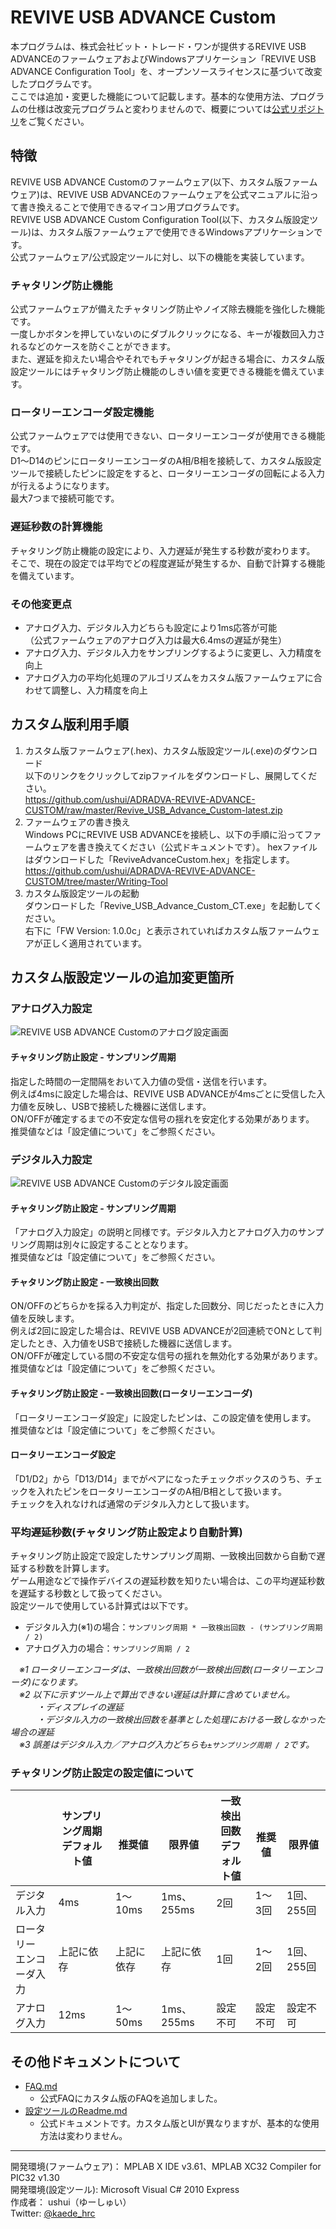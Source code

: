 #  REVIVE USB ADVANCE Custom

本プログラムは、株式会社ビット・トレード・ワンが提供するREVIVE USB ADVANCEのファームウェアおよびWindowsアプリケーション「REVIVE USB ADVANCE Configuration Tool」を、オープンソースライセンスに基づいて改変したプログラムです。  
ここでは追加・変更した機能について記載します。基本的な使用方法、プログラムの仕様は改変元プログラムと変わりませんので、概要については[公式リポジトリ](https://github.com/bit-trade-one/ADRADVA-REVIVE-ADVANCE)をご覧ください。  

## 特徴

REVIVE USB ADVANCE Customのファームウェア(以下、カスタム版ファームウェア)は、REVIVE USB ADVANCEのファームウェアを公式マニュアルに沿って書き換えることで使用できるマイコン用プログラムです。  
REVIVE USB ADVANCE Custom Configuration Tool(以下、カスタム版設定ツール)は、カスタム版ファームウェアで使用できるWindowsアプリケーションです。  
公式ファームウェア/公式設定ツールに対し、以下の機能を実装しています。  

### チャタリング防止機能
公式ファームウェアが備えたチャタリング防止やノイズ除去機能を強化した機能です。  
一度しかボタンを押していないのにダブルクリックになる、キーが複数回入力されるなどのケースを防ぐことができます。  
また、遅延を抑えたい場合やそれでもチャタリングが起きる場合に、カスタム版設定ツールにはチャタリング防止機能のしきい値を変更できる機能を備えています。  

### ロータリーエンコーダ設定機能
公式ファームウェアでは使用できない、ロータリーエンコーダが使用できる機能です。  
D1～D14のピンにロータリーエンコーダのA相/B相を接続して、カスタム版設定ツールで接続したピンに設定をすると、ロータリーエンコーダの回転による入力が行えるようになります。  
最大7つまで接続可能です。  

### 遅延秒数の計算機能
チャタリング防止機能の設定により、入力遅延が発生する秒数が変わります。  
そこで、現在の設定では平均でどの程度遅延が発生するか、自動で計算する機能を備えています。  

### その他変更点
 - アナログ入力、デジタル入力どちらも設定により1ms応答が可能  
 （公式ファームウェアのアナログ入力は最大6.4msの遅延が発生）  
 - アナログ入力、デジタル入力をサンプリングするように変更し、入力精度を向上  
 - アナログ入力の平均化処理のアルゴリズムをカスタム版ファームウェアに合わせて調整し、入力精度を向上  

## カスタム版利用手順
1. カスタム版ファームウェア(.hex)、カスタム版設定ツール(.exe)のダウンロード  
以下のリンクをクリックしてzipファイルをダウンロードし、展開してください。  
https://github.com/ushui/ADRADVA-REVIVE-ADVANCE-CUSTOM/raw/master/Revive_USB_Advance_Custom-latest.zip  
1. ファームウェアの書き換え  
Windows PCにREVIVE USB ADVANCEを接続し、以下の手順に沿ってファームウェアを書き換えてください（公式ドキュメントです）。 hexファイルはダウンロードした「ReviveAdvanceCustom.hex」を指定します。  
https://github.com/ushui/ADRADVA-REVIVE-ADVANCE-CUSTOM/tree/master/Writing-Tool  
1. カスタム版設定ツールの起動  
ダウンロードした「Revive_USB_Advance_Custom_CT.exe」を起動してください。  
右下に「FW Version: 1.0.0c」と表示されていればカスタム版ファームウェアが正しく適用されています。  

## カスタム版設定ツールの追加変更箇所
### アナログ入力設定
![REVIVE USB ADVANCE Customのアナログ設定画面](https://raw.githubusercontent.com/ushui/ADRADVA-REVIVE-ADVANCE-CUSTOM/master/revive_usb_advance_custom_analog.png "REVIVE USB ADVANCE Customのアナログ設定画面")
#### チャタリング防止設定 - サンプリング周期
指定した時間の一定間隔をおいて入力値の受信・送信を行います。  
例えば4msに設定した場合は、REVIVE USB ADVANCEが4msごとに受信した入力値を反映し、USBで接続した機器に送信します。  
ON/OFFが確定するまでの不安定な信号の揺れを安定化する効果があります。  
推奨値などは「設定値について」をご参照ください。  

### デジタル入力設定
![REVIVE USB ADVANCE Customのデジタル設定画面](https://raw.githubusercontent.com/ushui/ADRADVA-REVIVE-ADVANCE-CUSTOM/master/revive_usb_advance_custom_digital.png "REVIVE USB ADVANCE Customのデジタル設定画面")
#### チャタリング防止設定 - サンプリング周期
「アナログ入力設定」の説明と同様です。デジタル入力とアナログ入力のサンプリング周期は別々に設定することとなります。  
推奨値などは「設定値について」をご参照ください。  

#### チャタリング防止設定 - 一致検出回数
ON/OFFのどちらかを採る入力判定が、指定した回数分、同じだったときに入力値を反映します。  
例えば2回に設定した場合は、REVIVE USB ADVANCEが2回連続でONとして判定したとき、入力値をUSBで接続した機器に送信します。  
ON/OFFが確定している間の不安定な信号の揺れを無効化する効果があります。  
推奨値などは「設定値について」をご参照ください。  

#### チャタリング防止設定 - 一致検出回数(ロータリーエンコーダ)
「ロータリーエンコーダ設定」に設定したピンは、この設定値を使用します。  
推奨値などは「設定値について」をご参照ください。  

#### ロータリーエンコーダ設定
「D1/D2」から「D13/D14」までがペアになったチェックボックスのうち、チェックを入れたピンをロータリーエンコーダのA相/B相として扱います。  
チェックを入れなければ通常のデジタル入力として扱います。  

### 平均遅延秒数(チャタリング防止設定より自動計算)
チャタリング防止設定で設定したサンプリング周期、一致検出回数から自動で遅延する秒数を計算します。  
ゲーム用途などで操作デバイスの遅延秒数を知りたい場合は、この平均遅延秒数を遅延する秒数として扱ってください。  
設定ツールで使用している計算式は以下です。  
 - デジタル入力(※1)の場合：`サンプリング周期 * 一致検出回数 - (サンプリング周期 / 2)`
 - アナログ入力の場合：`サンプリング周期 / 2`  

　*※1 ロータリーエンコーダは、一致検出回数が一致検出回数(ロータリーエンコーダ)になります。*  
　*※2 以下に示すツール上で算出できない遅延は計算に含めていません。*  
　　　*・ディスプレイの遅延*  
　　　*・デジタル入力の一致検出回数を基準とした処理における一致しなかった場合の遅延*  
　*※3 誤差はデジタル入力／アナログ入力どちらも`±サンプリング周期 / 2`です。*  

### チャタリング防止設定の設定値について
|  | サンプリング周期<br />デフォルト値 | <br />推奨値 | <br />限界値 | 一致検出回数<br />デフォルト値 | <br />推奨値 | <br />限界値 |
| - | - | - | - | - | - | - |
| デジタル入力 | 4ms | 1～10ms | 1ms、255ms | 2回 | 1～3回 | 1回、255回 |
| ロータリー<br />エンコーダ入力 | 上記に依存 | 上記に依存 | 上記に依存 | 1回 | 1～2回 | 1回、255回 |
| アナログ入力 | 12ms | 1～50ms | 1ms、255ms | 設定不可 | 設定不可 | 設定不可 |

## その他ドキュメントについて
 - [FAQ.md](https://github.com/ushui/ADRADVA-REVIVE-ADVANCE-CUSTOM/blob/master/FAQ.md)
   - 公式FAQにカスタム版のFAQを追加しました。
 - [設定ツールのReadme.md](https://github.com/ushui/ADRADVA-REVIVE-ADVANCE-CUSTOM/blob/master/PCTool/Readme.md)
   - 公式ドキュメントです。カスタム版とUIが異なりますが、基本的な使用方法は変わりません。

----

開発環境(ファームウェア)： MPLAB X IDE v3.61、MPLAB XC32 Compiler for PIC32 v1.30  
開発環境(設定ツール): Microsoft Visual C# 2010 Express  
作成者： ushui（ゆーしゅい）  
Twitter: [@kaede_hrc](https://twitter.com/kaede_hrc)  
